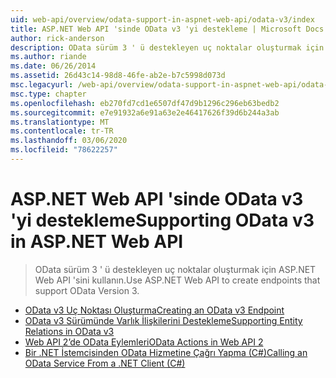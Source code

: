 ```yaml
---
uid: web-api/overview/odata-support-in-aspnet-web-api/odata-v3/index
title: ASP.NET Web API 'sinde OData v3 'yi destekleme | Microsoft Docs
author: rick-anderson
description: OData sürüm 3 ' ü destekleyen uç noktalar oluşturmak için ASP.NET Web API 'sini kullanın.
ms.author: riande
ms.date: 06/26/2014
ms.assetid: 26d43c14-98d8-46fe-ab2e-b7c5998d073d
msc.legacyurl: /web-api/overview/odata-support-in-aspnet-web-api/odata-v3
msc.type: chapter
ms.openlocfilehash: eb270fd7cd1e6507df47d9b1296c296eb63bedb2
ms.sourcegitcommit: e7e91932a6e91a63e2e46417626f39d6b244a3ab
ms.translationtype: MT
ms.contentlocale: tr-TR
ms.lasthandoff: 03/06/2020
ms.locfileid: "78622257"
---
```

# <a name="supporting-odata-v3-in-aspnet-web-api"></a><span data-ttu-id="e87a1-103">ASP.NET Web API 'sinde OData v3 'yi destekleme</span><span class="sxs-lookup"><span data-stu-id="e87a1-103">Supporting OData v3 in ASP.NET Web API</span></span>

> <span data-ttu-id="e87a1-104">OData sürüm 3 ' ü destekleyen uç noktalar oluşturmak için ASP.NET Web API 'sini kullanın.</span><span class="sxs-lookup"><span data-stu-id="e87a1-104">Use ASP.NET Web API to create endpoints that support OData Version 3.</span></span>

- [<span data-ttu-id="e87a1-105">OData v3 Uç Noktası Oluşturma</span><span class="sxs-lookup"><span data-stu-id="e87a1-105">Creating an OData v3 Endpoint</span></span>](creating-an-odata-endpoint.md)
- [<span data-ttu-id="e87a1-106">OData v3 Sürümünde Varlık İlişkilerini Destekleme</span><span class="sxs-lookup"><span data-stu-id="e87a1-106">Supporting Entity Relations in OData v3</span></span>](working-with-entity-relations.md)
- [<span data-ttu-id="e87a1-107">Web API 2’de OData Eylemleri</span><span class="sxs-lookup"><span data-stu-id="e87a1-107">OData Actions in Web API 2</span></span>](odata-actions.md)
- [<span data-ttu-id="e87a1-108">Bir .NET İstemcisinden OData Hizmetine Çağrı Yapma (C#)</span><span class="sxs-lookup"><span data-stu-id="e87a1-108">Calling an OData Service From a .NET Client (C#)</span></span>](calling-an-odata-service-from-a-net-client.md)
